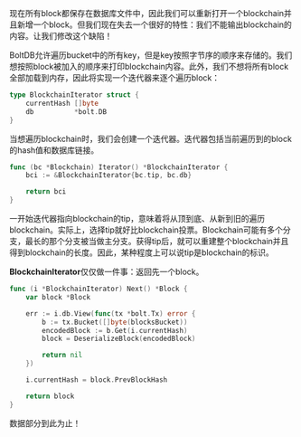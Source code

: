 现在所有block都保存在数据库文件中，因此我们可以重新打开一个blockchain并且新增一个block。但我们现在失去一个很好的特性：我们不能输出blockchain的内容。让我们修改这个缺陷！

BoltDB允许遍历bucket中的所有key，但是key按照字节序的顺序来存储的。我们想按照block被加入的顺序来打印blockchain内容。此外，我们不想将所有block全部加载到内存，因此将实现一个迭代器来逐个遍历block：

```go
type BlockchainIterator struct {
    currentHash []byte
    db          *bolt.DB
}
```

当想遍历blockchain时，我们会创建一个迭代器。迭代器包括当前遍历到的block的hash值和数据库链接。

```go
func (bc *Blockchain) Iterator() *BlockchainIterator {
    bci := &BlockchainIterator{bc.tip, bc.db}

    return bci
}
```

一开始迭代器指向blockchain的tip，意味着将从顶到底、从新到旧的遍历blockchain。实际上，选择tip就好比blockchain投票。Blockchain可能有多个分支，最长的那个分支被当做主分支。获得tip后，就可以重建整个blockchain并且得到blockchain的长度。因此，某种程度上可以说tip是blockchain的标识。

**BlockchainIterator**仅仅做一件事：返回先一个block。

```go
func (i *BlockchainIterator) Next() *Block {
    var block *Block

    err := i.db.View(func(tx *bolt.Tx) error {
        b := tx.Bucket([]byte(blocksBucket))
        encodedBlock := b.Get(i.currentHash)
        block = DeserializeBlock(encodedBlock)

        return nil
    })

    i.currentHash = block.PrevBlockHash

    return block
}
```

数据部分到此为止！

